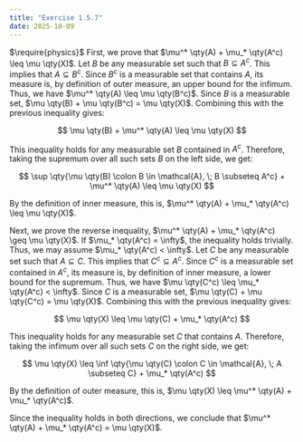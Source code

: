 ```yaml
---
title: "Exercise 1.5.7"
date: 2025-10-09
---
```

$\require{physics}$
First, we prove that $\mu^* \qty(A) + \mu_* \qty(A^c) \leq \mu \qty(X)$. 
Let $B$ be any measurable set such that $B \subseteq A^c$. 
This implies that $A \subseteq B^c$. 
Since $B^c$ is a measurable set that contains $A$, its measure is, by definition of outer measure, an upper bound for the infimum. 
Thus, we have $\mu^* \qty(A) \leq \mu \qty(B^c)$. 
Since $B$ is a measurable set, $\mu \qty(B) + \mu \qty(B^c) = \mu \qty(X)$. 
Combining this with the previous inequality gives:

$$
  \mu \qty(B) + \mu^* \qty(A) \leq \mu \qty(X)
$$

This inequality holds for any measurable set $B$ contained in $A^c$. 
Therefore, taking the supremum over all such sets $B$ on the left side, we get:

$$
  \sup \qty{\mu \qty(B) \colon B \in \mathcal{A}, \; B \subseteq A^c} + \mu^* \qty(A) \leq \mu \qty(X)
$$

By the definition of inner measure, this is, $\mu^* \qty(A) + \mu_* \qty(A^c) \leq \mu \qty(X)$.

Next, we prove the reverse inequality, $\mu^* \qty(A) + \mu_* \qty(A^c) \geq \mu \qty(X)$.
If $\mu_* \qty(A^c) = \infty$, the inequality holds trivially. 
Thus, we may assume $\mu_* \qty(A^c) < \infty$. 
Let $C$ be any measurable set such that $A \subseteq C$. 
This implies that $C^c \subseteq A^c$. 
Since $C^c$ is a measurable set contained in $A^c$, its measure is, by definition of inner measure, a lower bound for the supremum. 
Thus, we have $\mu \qty(C^c) \leq \mu_* \qty(A^c) < \infty$. 
Since $C$ is a measurable set, $\mu \qty(C) + \mu \qty(C^c) = \mu \qty(X)$. 
Combining this with the previous inequality gives:

$$
  \mu \qty(X) \leq \mu \qty(C) + \mu_* \qty(A^c)
$$

This inequality holds for any measurable set $C$ that contains $A$. 
Therefore, taking the infimum over all such sets $C$ on the right side, we get:

$$
  \mu \qty(X) \leq \inf \qty{\mu \qty(C) \colon C \in \mathcal{A}, \; A \subseteq C} + \mu_* \qty(A^c)
$$

By the definition of outer measure, this is, $\mu \qty(X) \leq \mu^* \qty(A) + \mu_* \qty(A^c)$. 

Since the inequality holds in both directions, we conclude that $\mu^* \qty(A) + \mu_* \qty(A^c) = \mu \qty(X)$. 
